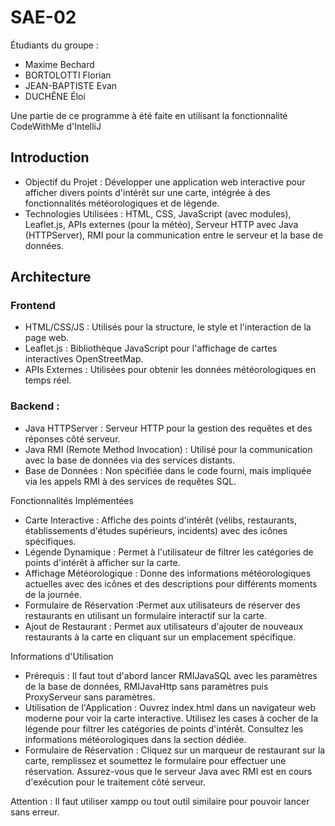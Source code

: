 # SAE-02
Étudiants du groupe : 
- Maxime Bechard 
- BORTOLOTTI Florian
- JEAN-BAPTISTE Evan
- DUCHÊNE Éloi

Une partie de ce programme à été faite en utilisant la fonctionnalité CodeWithMe d'IntelliJ 

## Introduction

  - Objectif du Projet : Développer une application web interactive pour afficher divers points d'intérêt sur une carte, intégrée à des fonctionnalités météorologiques et de légende.
  - Technologies Utilisées : HTML, CSS, JavaScript (avec modules), Leaflet.js, APIs externes (pour la météo), Serveur HTTP avec Java (HTTPServer), RMI pour la communication entre le serveur et la base de données.

## Architecture
### Frontend 
  - HTML/CSS/JS : Utilisés pour la structure, le style et l'interaction de la page web.
  - Leaflet.js : Bibliothèque JavaScript pour l'affichage de cartes interactives OpenStreetMap.
  - APIs Externes : Utilisées pour obtenir les données météorologiques en temps réel.

### Backend :

  - Java HTTPServer : Serveur HTTP pour la gestion des requêtes et des réponses côté serveur.
  - Java RMI (Remote Method Invocation) : Utilisé pour la communication avec la base de données via des services distants.
  - Base de Données : Non spécifiée dans le code fourni, mais impliquée via les appels RMI à des services de requêtes SQL.

Fonctionnalités Implémentées

   - Carte Interactive : Affiche des points d'intérêt (vélibs, restaurants, établissements d'études supérieurs, incidents) avec des icônes spécifiques.
   - Légende Dynamique : Permet à l'utilisateur de filtrer les catégories de points d'intérêt à afficher sur la carte.
   - Affichage Météorologique : Donne des informations météorologiques actuelles avec des icônes et des descriptions pour différents moments de la journée.
   - Formulaire de Réservation :Permet aux utilisateurs de réserver des restaurants en utilisant un formulaire interactif sur la carte.
   - Ajout de Restaurant : Permet aux utilisateurs d'ajouter de nouveaux restaurants à la carte en cliquant sur un emplacement spécifique.

Informations d'Utilisation

   - Prérequis : Il faut tout d'abord lancer RMIJavaSQL avec les paramètres de la base de données, RMIJavaHttp sans paramètres puis ProxyServeur sans paramètres.
   - Utilisation de l'Application : Ouvrez index.html dans un navigateur web moderne pour voir la carte interactive. Utilisez les cases à cocher de la légende pour filtrer les catégories de points d'intérêt. Consultez les informations météorologiques dans la section dédiée.
  - Formulaire de Réservation : Cliquez sur un marqueur de restaurant sur la carte, remplissez et soumettez le formulaire pour effectuer une réservation. Assurez-vous que le serveur Java avec RMI est en cours d'exécution pour le traitement côté serveur.

Attention : Il faut utiliser xampp ou tout outil similaire pour pouvoir lancer sans erreur.
